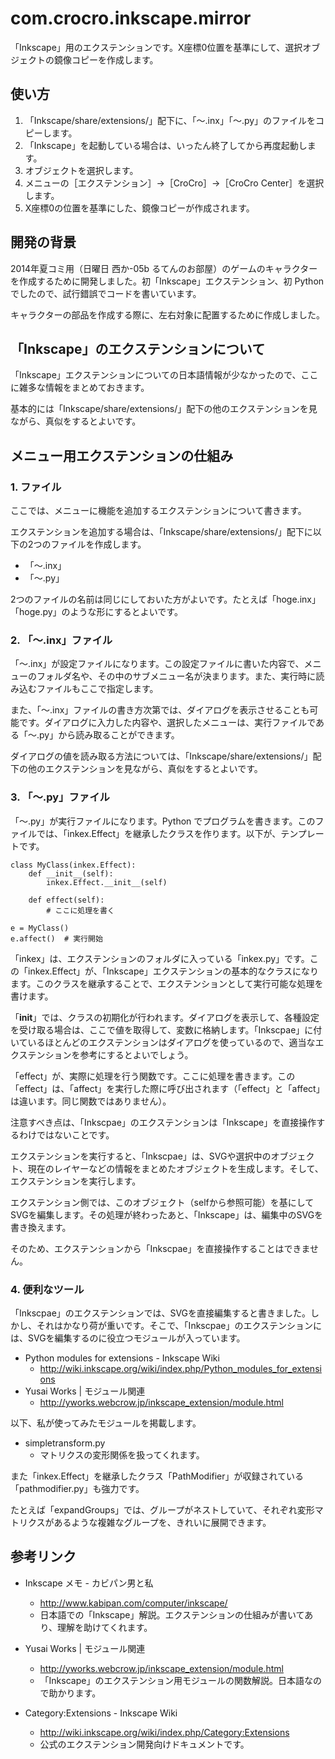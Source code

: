 com.crocro.inkscape.mirror
==========================

「Inkscape」用のエクステンションです。X座標0位置を基準にして、選択オブジェクトの鏡像コピーを作成します。


## 使い方

1. 「Inkscape/share/extensions/」配下に、「～.inx」「～.py」のファイルをコピーします。
2. 「Inkscape」を起動している場合は、いったん終了してから再度起動します。
3. オブジェクトを選択します。
4. メニューの［エクステンション］→［CroCro］→［CroCro Center］を選択します。
5. X座標0の位置を基準にした、鏡像コピーが作成されます。


## 開発の背景

2014年夏コミ用（日曜日 西か-05b るてんのお部屋）のゲームのキャラクターを作成するために開発しました。初「Inkscape」エクステンション、初 Python でしたので、試行錯誤でコードを書いています。

キャラクターの部品を作成する際に、左右対象に配置するために作成しました。


## 「Inkscape」のエクステンションについて

「Inkscape」エクステンションについての日本語情報が少なかったので、ここに雑多な情報をまとめておきます。

基本的には「Inkscape/share/extensions/」配下の他のエクステンションを見ながら、真似をするとよいです。


## メニュー用エクステンションの仕組み

### 1. ファイル

ここでは、メニューに機能を追加するエクステンションについて書きます。

エクステンションを追加する場合は、「Inkscape/share/extensions/」配下に以下の2つのファイルを作成します。

* 「～.inx」
* 「～.py」

2つのファイルの名前は同じにしておいた方がよいです。たとえば「hoge.inx」「hoge.py」のような形にするとよいです。


### 2. 「～.inx」ファイル

「～.inx」が設定ファイルになります。この設定ファイルに書いた内容で、メニューのフォルダ名や、その中のサブメニュー名が決まります。また、実行時に読み込むファイルもここで指定します。

また、「～.inx」ファイルの書き方次第では、ダイアログを表示させることも可能です。ダイアログに入力した内容や、選択したメニューは、実行ファイルである「～.py」から読み取ることができます。

ダイアログの値を読み取る方法については、「Inkscape/share/extensions/」配下の他のエクステンションを見ながら、真似をするとよいです。


### 3. 「～.py」ファイル

「～.py」が実行ファイルになります。Python でプログラムを書きます。このファイルでは、「inkex.Effect」を継承したクラスを作ります。以下が、テンプレートです。

	class MyClass(inkex.Effect):
		def __init__(self):
			inkex.Effect.__init__(self)
	
		def effect(self):
			# ここに処理を書く
	
	e = MyClass()
	e.affect()	# 実行開始

「inkex」は、エクステンションのフォルダに入っている「inkex.py」です。この「inkex.Effect」が、「Inkscape」エクステンションの基本的なクラスになります。このクラスを継承することで、エクステンションとして実行可能な処理を書けます。

「__init__」では、クラスの初期化が行われます。ダイアログを表示して、各種設定を受け取る場合は、ここで値を取得して、変数に格納します。「Inkscpae」に付いているほとんどのエクステンションはダイアログを使っているので、適当なエクステンションを参考にするとよいでしょう。

「effect」が、実際に処理を行う関数です。ここに処理を書きます。この「effect」は、「affect」を実行した際に呼び出されます（「effect」と「affect」は違います。同じ関数ではありません）。

注意すべき点は、「Inkscpae」のエクステンションは「Inkscape」を直接操作するわけではないことです。

エクステンションを実行すると、「Inkscpae」は、SVGや選択中のオブジェクト、現在のレイヤーなどの情報をまとめたオブジェクトを生成します。そして、エクステンションを実行します。

エクステンション側では、このオブジェクト（selfから参照可能）を基にしてSVGを編集します。その処理が終わったあと、「Inkscape」は、編集中のSVGを書き換えます。

そのため、エクステンションから「Inkscpae」を直接操作することはできません。


### 4. 便利なツール

「Inkscpae」のエクステンションでは、SVGを直接編集すると書きました。しかし、それはかなり荷が重いです。そこで、「Inkscpae」のエクステンションには、SVGを編集するのに役立つモジュールが入っています。

* Python modules for extensions - Inkscape Wiki
	* <http://wiki.inkscape.org/wiki/index.php/Python_modules_for_extensions>
* Yusai Works | モジュール関連
	* <http://yworks.webcrow.jp/inkscape_extension/module.html>

以下、私が使ってみたモジュールを掲載します。

* simpletransform.py
	* マトリクスの変形関係を扱ってくれます。

また「inkex.Effect」を継承したクラス「PathModifier」が収録されている「pathmodifier.py」も強力です。

たとえば「expandGroups」では、グループがネストしていて、それぞれ変形マトリクスがあるような複雑なグループを、きれいに展開できます。


## 参考リンク

* Inkscape メモ - カビパン男と私
	* <http://www.kabipan.com/computer/inkscape/>
	* 日本語での「Inkscape」解説。エクステンションの仕組みが書いてあり、理解を助けてくれます。

* Yusai Works | モジュール関連
	* <http://yworks.webcrow.jp/inkscape_extension/module.html>
	* 「Inkscape」のエクステンション用モジュールの関数解説。日本語なので助かります。

* Category:Extensions - Inkscape Wiki
	* <http://wiki.inkscape.org/wiki/index.php/Category:Extensions>
	* 公式のエクステンション開発向けドキュメントです。
